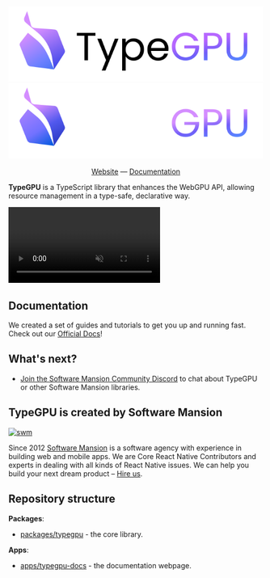 <div align="center">

![TypeGPU (light mode)](./apps/typegpu-docs/public/typegpu-logo-light.svg#gh-light-mode-only)
![TypeGPU (dark mode)](./apps/typegpu-docs/public/typegpu-logo-dark.svg#gh-dark-mode-only)

[Website](https://docs.swmansion.com/TypeGPU) — [Documentation](https://docs.swmansion.com/TypeGPU/guides/getting-started)

</div>

**TypeGPU** is a TypeScript library that enhances the WebGPU API, allowing resource management in a type-safe, declarative way.

<video autoplay muted loop src="https://github.com/user-attachments/assets/4dcbdcc6-5aa0-4adc-a40c-468c750d4d76"></video>

## Documentation

We created a set of guides and tutorials to get you up and running fast. Check out our [Official Docs](https://docs.swmansion.com/TypeGPU/guides/getting-started)!

## What's next?

- [Join the Software Mansion Community Discord](https://discord.swmansion.com) to chat about TypeGPU or other Software Mansion libraries.

## TypeGPU is created by Software Mansion

[![swm](https://logo.swmansion.com/logo?color=white&variant=desktop&width=150&tag=typegpu-github 'Software Mansion')](https://swmansion.com)

Since 2012 [Software Mansion](https://swmansion.com) is a software agency with experience in building web and mobile apps. We are Core React Native Contributors and experts in dealing with all kinds of React Native issues. We can help you build your next dream product – [Hire us](https://swmansion.com/contact/projects?utm_source=typegpu&utm_medium=readme).

## Repository structure
**Packages**:
- [packages/typegpu](/packages/typegpu) - the core library.

**Apps**:
- [apps/typegpu-docs](/apps/typegpu-docs) - the documentation webpage.
